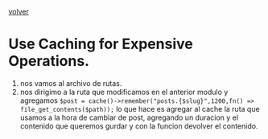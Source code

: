 [volver](../README.md)
# Use Caching for Expensive Operations.
1. nos vamos al archivo de rutas.
2. nos dirigimo a la ruta que modificamos en el anterior modulo y agregamos ```$post = cache()->remember("posts.{$slug}",1200,fn() => file_get_contents($path));``` lo que hace es agregar al cache la ruta que usamos a la hora de cambiar de post, agregando un duracion y el contenido que queremos gurdar y con la funcion devolver el contenido.